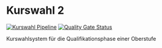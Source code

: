 # Kurswahl 2

[![Kurswahl Pipeline](https://github.com/7ubi/Kurswahl-2/actions/workflows/pipeline.yml/badge.svg)](https://github.com/7ubi/Kurswahl-2/actions/workflows/pipeline.yml) [![Quality Gate Status](https://sonarcloud.io/api/project_badges/measure?project=7ubi_Kurswahl-2&metric=alert_status)](https://sonarcloud.io/summary/new_code?id=7ubi_Kurswahl-2)

Kurswahlsystem für die Qualifikationsphase einer Oberstufe
